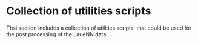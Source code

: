 # Collection of utilities scripts
Thsi section includes a collection of utilities scripts, that could be used for the post processing of the LaueNN data.